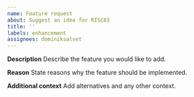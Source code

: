 ```yaml
---
name: Feature request
about: Suggest an idea for RISC63
title: ''
labels: enhancement
assignees: dominiksalvet
---
```


**Description**
Describe the feature you would like to add.

**Reason**
State reasons why the feature should be implemented.

**Additional context**
Add alternatives and any other context.
